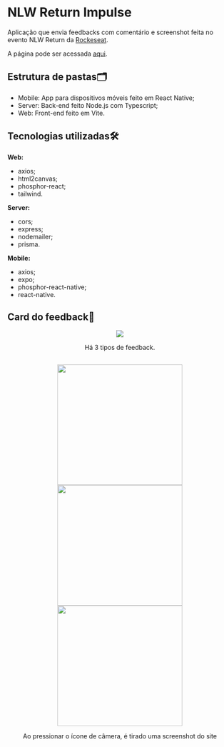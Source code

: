 # NLW Return Impulse
Aplicação que envia feedbacks com comentário e screenshot feita no evento NLW Return da [Rockeseat](https://rocketseat.com.br/).

A página pode ser acessada [aqui](https://nlw-return-impulse-web-sable-mu.vercel.app/).

## Estrutura de pastas🗂
- Mobile: App para dispositivos móveis feito em React Native;
- Server: Back-end feito Node.js com Typescript;
- Web: Front-end feito em Vite.

## Tecnologias utilizadas🛠

<strong>Web:</strong>
- axios;
- html2canvas;
- phosphor-react;
- tailwind.

<strong>Server:</strong>
- cors;
- express;
- nodemailer;
- prisma.

<strong>Mobile:</strong>
- axios;
- expo;
- phosphor-react-native;
- react-native.

## Card do feedback💬

<div align="center">
  <img align="center" src="https://user-images.githubusercontent.com/71889113/173621115-a6c7aa3e-5da0-4311-90ae-127e5481c5fe.png" >
  <p>Há 3 tipos de feedback.</p>

  ##
  <div style="display: inline_block" align="center">
    <img align="center" height="270" width="280" src="https://user-images.githubusercontent.com/71889113/173623455-f38be203-1fd4-408e-b2c0-63bf83ed78d7.png" >
    <img align="center" height="270" width="280" src="https://user-images.githubusercontent.com/71889113/173623714-f75febfd-6f5e-4024-907c-156c6725c362.png" >
    <img align="center" height="270" width="280" src="https://user-images.githubusercontent.com/71889113/173624117-e2868bef-9606-4422-80fe-de1162058e91.png" >
  </div>
  <p>Ao pressionar o ícone de câmera, é tirado uma screenshot do site</p>
</div>
